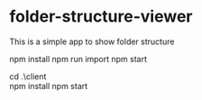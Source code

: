 # folder-structure-viewer
This is a simple app to show folder structure

npm install
npm run import
npm start

cd .\client\
npm install
npm start

